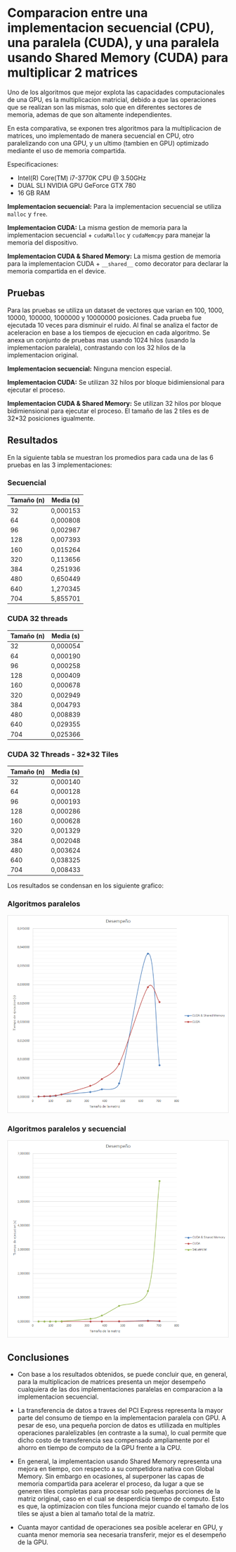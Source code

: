 # Comparacion entre una implementacion secuencial (CPU), una paralela (CUDA), y una paralela usando Shared Memory (CUDA) para multiplicar 2 matrices

Uno de los algoritmos que mejor explota las capacidades computacionales de una GPU, es la multiplicacion matricial, debido a que las operaciones que se realizan son las mismas, solo que en diferentes sectores de memoria, ademas de que son altamente independientes.

En esta comparativa, se exponen tres algoritmos para la multiplicacion de matrices, uno implementado de manera secuencial en CPU, otro paralelizando con una GPU, y un ultimo (tambien en GPU) optimizado mediante el uso de memoria compartida.

Especificaciones:

- Intel(R) Core(TM) i7-3770K CPU @ 3.50GHz
- DUAL SLI NVIDIA GPU GeForce GTX 780
- 16 GB RAM

**Implementacion secuencial:** Para la implementacion secuencial se utiliza `malloc` y `free`.

**Implementacion CUDA:** La misma gestion de memoria para la implementacion secuencial + `cudaMalloc` y `cudaMemcpy` para manejar la memoria del dispositivo.

**Implementacion CUDA & Shared Memory:** La misma gestion de memoria para la implementacion CUDA + `__shared__` como decorator para declarar la memoria compartida en el device.

## Pruebas

Para las pruebas se utiliza un dataset de vectores que varian en 100, 1000, 10000, 100000, 1000000 y 10000000 posiciones. Cada prueba fue ejecutada 10 veces para disminuir el ruido. Al final se analiza el factor de aceleracion en base a los tiempos de ejecucion en cada algoritmo. Se anexa un conjunto de pruebas mas usando 1024 hilos (usando la implementacion paralela), contrastando con los 32 hilos de la implementacion original.

**Implementacion secuencial:** Ninguna mencion especial.

**Implementacion CUDA:** Se utilizan 32 hilos por bloque bidimiensional para ejecutar el proceso.

**Implementacion CUDA & Shared Memory:** Se utilizan 32 hilos por bloque bidimiensional para ejecutar el proceso. El tamaño de las 2 tiles es de 32*32 posiciones igualmente.

## Resultados

En la siguiente tabla se muestran los promedios para cada una de las 6 pruebas en las 3 implementaciones:

### Secuencial
| Tamaño (n) | Media (s)  |
| -----------| ---------- |
| 32         | 0,000153   |
| 64         | 0,000808   |
| 96         | 0,002987   |
| 128        | 0,007393   |
| 160        | 0,015264   |
| 320        | 0,113656   |
| 384        | 0,251936   |
| 480        | 0,650449   |
| 640        | 1,270345   |
| 704        | 5,855701   |


### CUDA 32 threads
| Tamaño (n) | Media (s)  |
| -----------| ---------- |
| 32         | 0,000054   |
| 64         | 0,000190   |
| 96         | 0,000258   |
| 128        | 0,000409   |
| 160        | 0,000678   |
| 320        | 0,002949   |
| 384        | 0,004793   |
| 480        | 0,008839   |
| 640        | 0,029355   |
| 704        | 0,025366   |


### CUDA 32 Threads - 32*32 Tiles
| Tamaño (n) | Media (s)  |
| -----------| ---------- |
| 32         | 0,000140   |
| 64         | 0,000128   |
| 96         | 0,000193   |
| 128        | 0,000286   |
| 160        | 0,000628   |
| 320        | 0,001329   |
| 384        | 0,002048   |
| 480        | 0,003624   |
| 640        | 0,038325   |
| 704        | 0,008433   |

Los resultados se condensan en los siguiente grafico:

### Algoritmos paralelos
![alt tag](graph2.png)

### Algoritmos paralelos y secuencial
![alt tag](graph1.png)

## Conclusiones

- Con base a los resultados obtenidos, se puede concluir que, en general, para la multiplicacion de matrices presenta un mejor desempeño cualquiera de las dos implementaciones paralelas en comparacion a la implementacion secuencial.

- La transferencia de datos a traves del PCI Express representa la mayor parte del consumo de tiempo en la implementacion paralela con GPU. A pesar de eso, una pequeña porcion de datos es utlilizada en multiples operaciones paralelizables (en contraste a la suma), lo cual permite que dicho costo de transferencia sea compensado ampliamente por el ahorro en tiempo de computo de la GPU frente a la CPU.

- En general, la implementacion usando Shared Memory representa una mejora en tiempo, con respecto a su competidora nativa con Global Memory. Sin embargo en ocasiones, al superponer las capas de memoria compartida para acelerar el proceso, da lugar a que se generen tiles completas para procesar solo pequeñas porciones de la matriz original, caso en el cual se desperdicia tiempo de computo. Esto es que, la optimizacion con tiles funciona mejor cuando el tamaño de los tiles se ajust a bien al tamaño total de la matriz.

- Cuanta mayor cantidad de operaciones sea posible acelerar en GPU, y cuanta menor memoria sea necesaria transferir, mejor es el desempeño de la GPU.
